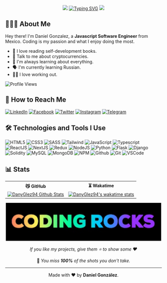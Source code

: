 <div align="center">
  <img src="https://emoji.discord.st/emojis/768b108d-274f-4f44-a634-8477b16efce7.gif" width="32">
  <a href="https://git.io/typing-svg"><img src="https://readme-typing-svg.herokuapp.com?font=Fira+Code&size=28&duration=4000&pause=1000&color=F7C51D&center=true&vCenter=true&random=false&width=520&height=50&lines=HI+THERE%2C+I'M+DANIEL!+%F0%9F%91%8B%F0%9F%8F%BB;NICE+TO+MEET+YOU!+%F0%9F%98%89" alt="Typing SVG" /></a>
  <img src="https://emoji.discord.st/emojis/768b108d-274f-4f44-a634-8477b16efce7.gif" width="32">
</div>

## 👨🏻‍💻 **About Me**

Hey there! I'm Daniel Gonzalez, a **Javascript Software Engineer** from Mexico. Coding is my passion and what I enjoy doing the most.

- 📖 I love reading self-development books.
- 🚀 Talk to me about cryptocurrencies.
- 🧠 I'm always learning about everything.
- 🗣 I'm currently learning Russian.
- 💪🏻 I love working out.

![Profile Views](https://komarev.com/ghpvc/?username=danyglez94)

## 📱 **How to Reach Me**

<a href="https://www.linkedin.com/in/danyglez94/"><img src="https://img.shields.io/badge/-LinkedIn-0e76a8?style=flat-square&logo=Linkedin&logoColor=white" alt="LinkedIn"></a>
<a href="https://www.facebook.com/DanielGlezH94/"><img src="https://img.shields.io/badge/Facebook-%231877F2.svg?&style=flat-square&logo=facebook&logoColor=white" alt="Facebook"></a>
<a href="https://twitter.com/DanielGlez94"><img src="https://img.shields.io/badge/-Twitter-00acee?style=flat-square&logo=Twitter&logoColor=white" alt="Twitter"></a>
<a href="https://www.instagram.com/danielglez94/"><img src="https://img.shields.io/badge/-Instagram-e4405f?style=flat-square&logo=Instagram&logoColor=white" alt="Instagram"></a>
<a href="https://t.me/danyglez94"><img src="https://img.shields.io/badge/-Telegram-0088cc?style=flat-square&logo=Telegram&logoColor=white" alt="Telegram"></a>

## 🛠 **Technologies and Tools I Use**

![HTML5](https://img.icons8.com/color/30/html-5.png)
![CSS3](https://img.icons8.com/color/30/css3.png)
![SASS](https://img.icons8.com/color/30/sass.png)
![Tailwind](https://img.icons8.com/color/30/tailwindcss.png)
![JavaScript](https://img.icons8.com/color/30/javascript.png)
![Typescript](https://img.icons8.com/color/30/typescript.png)
![ReactJS](https://img.icons8.com/color/30/react-native.png)
![NextJS](https://img.icons8.com/color/30/nextjs.png)
![Redux](https://img.icons8.com/color/30/redux.png)
![NodeJS](https://img.icons8.com/color/30/nodejs.png)
![Python](https://img.icons8.com/color/30/python.png)
![Flask](https://img.icons8.com/color/30/flask.png)
![Django](https://img.icons8.com/color/30/django.png)
![Solidity](https://img.icons8.com/color/30/solidity.png)
![MySQL](https://img.icons8.com/color/30/mysql.png)
![MongoDB](https://img.icons8.com/color/30/mongodb.png)
![NPM](https://img.icons8.com/color/30/npm.png)
![Github](https://img.icons8.com/material-outlined/30/github.png)
![Git](https://img.icons8.com/color/30/git.png)
![VSCode](https://img.icons8.com/color/30/visual-studio-code-2019.png)

## 📊 **Stats**

<table align="center">
  <tr>
    <th> 😼 GitHub </th>
    <th> ⏳ Wakatime </th>
  </tr>
  <tr>
    <td>
      <a href="https://github.com/danyglez94/github-readme-stats">
        <img src="https://github-readme-stats.vercel.app/api?username=danyglez94&theme=tokyonight&show_icons=true" alt="DanyGlez94 Github Stats">
      </a>
    </td>
    <td>
      <a href="https://github.com/danyglez94/github-readme-stats">
        <img src="https://github-readme-stats.vercel.app/api/wakatime?username=DanyGlez94&theme=tokyonight&layout=compact&custom_title=Daniel+Gonzalez's+Wakatime+Stats&langs_count=10" alt="DanyGlez94's wakatime stats">
      </a>
    </td>
  </tr>
</table>

<div align="center">
  <img alt="GIF" src="./img/rocks.gif" width="500px" />
  <br>

  _If you like my projects, give them ⭐ to show some ❤️_
  <br>
  
  🎯 _You miss **100%** of the shots you don't take._
  <br>

  ---

  Made with ❤️ by **Daniel González**.
</div>

